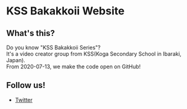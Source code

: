 # KSS Bakakkoii Website

## What's this?

Do you know "KSS Bakakkoii Series"?<br>
It's a video creator group from KSS(Koga Secondary School in Ibaraki, Japan).<br>
From 2020-07-13, we make the code open on GitHub!

## Follow us!
 - [Twitter](https://twitter.com/KSS_Bakakkoii)